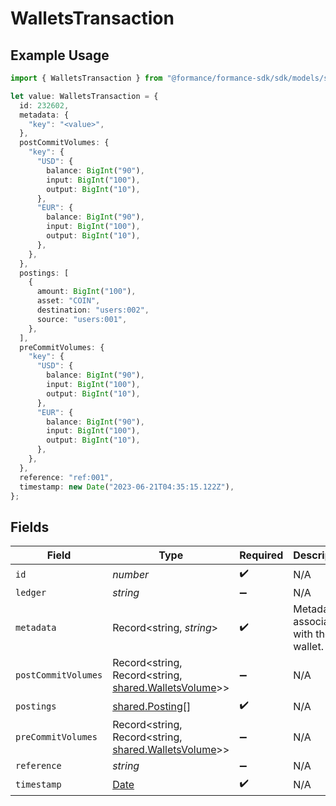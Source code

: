 # WalletsTransaction

## Example Usage

```typescript
import { WalletsTransaction } from "@formance/formance-sdk/sdk/models/shared";

let value: WalletsTransaction = {
  id: 232602,
  metadata: {
    "key": "<value>",
  },
  postCommitVolumes: {
    "key": {
      "USD": {
        balance: BigInt("90"),
        input: BigInt("100"),
        output: BigInt("10"),
      },
      "EUR": {
        balance: BigInt("90"),
        input: BigInt("100"),
        output: BigInt("10"),
      },
    },
  },
  postings: [
    {
      amount: BigInt("100"),
      asset: "COIN",
      destination: "users:002",
      source: "users:001",
    },
  ],
  preCommitVolumes: {
    "key": {
      "USD": {
        balance: BigInt("90"),
        input: BigInt("100"),
        output: BigInt("10"),
      },
      "EUR": {
        balance: BigInt("90"),
        input: BigInt("100"),
        output: BigInt("10"),
      },
    },
  },
  reference: "ref:001",
  timestamp: new Date("2023-06-21T04:35:15.122Z"),
};
```

## Fields

| Field                                                                                               | Type                                                                                                | Required                                                                                            | Description                                                                                         | Example                                                                                             |
| --------------------------------------------------------------------------------------------------- | --------------------------------------------------------------------------------------------------- | --------------------------------------------------------------------------------------------------- | --------------------------------------------------------------------------------------------------- | --------------------------------------------------------------------------------------------------- |
| `id`                                                                                                | *number*                                                                                            | :heavy_check_mark:                                                                                  | N/A                                                                                                 |                                                                                                     |
| `ledger`                                                                                            | *string*                                                                                            | :heavy_minus_sign:                                                                                  | N/A                                                                                                 |                                                                                                     |
| `metadata`                                                                                          | Record<string, *string*>                                                                            | :heavy_check_mark:                                                                                  | Metadata associated with the wallet.                                                                |                                                                                                     |
| `postCommitVolumes`                                                                                 | Record<string, Record<string, [shared.WalletsVolume](../../../sdk/models/shared/walletsvolume.md)>> | :heavy_minus_sign:                                                                                  | N/A                                                                                                 |                                                                                                     |
| `postings`                                                                                          | [shared.Posting](../../../sdk/models/shared/posting.md)[]                                           | :heavy_check_mark:                                                                                  | N/A                                                                                                 |                                                                                                     |
| `preCommitVolumes`                                                                                  | Record<string, Record<string, [shared.WalletsVolume](../../../sdk/models/shared/walletsvolume.md)>> | :heavy_minus_sign:                                                                                  | N/A                                                                                                 |                                                                                                     |
| `reference`                                                                                         | *string*                                                                                            | :heavy_minus_sign:                                                                                  | N/A                                                                                                 | ref:001                                                                                             |
| `timestamp`                                                                                         | [Date](https://developer.mozilla.org/en-US/docs/Web/JavaScript/Reference/Global_Objects/Date)       | :heavy_check_mark:                                                                                  | N/A                                                                                                 |                                                                                                     |